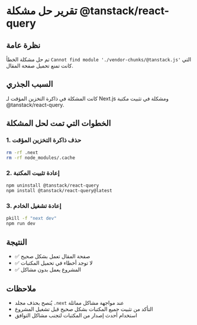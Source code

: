 # تقرير حل مشكلة @tanstack/react-query

## نظرة عامة
تم حل مشكلة الخطأ `Cannot find module './vendor-chunks/@tanstack.js'` التي كانت تمنع تحميل صفحة المقال.

## السبب الجذري
كانت المشكلة في ذاكرة التخزين المؤقت لـ Next.js ومشكلة في تثبيت مكتبة @tanstack/react-query.

## الخطوات التي تمت لحل المشكلة

### 1. حذف ذاكرة التخزين المؤقت
```bash
rm -rf .next
rm -rf node_modules/.cache
```

### 2. إعادة تثبيت المكتبة
```bash
npm uninstall @tanstack/react-query
npm install @tanstack/react-query@latest
```

### 3. إعادة تشغيل الخادم
```bash
pkill -f "next dev"
npm run dev
```

## النتيجة
- ✅ صفحة المقال تعمل بشكل صحيح
- ✅ لا توجد أخطاء في تحميل المكتبات
- ✅ المشروع يعمل بدون مشاكل

## ملاحظات
- يُنصح بحذف مجلد `.next` عند مواجهة مشاكل مماثلة
- التأكد من تثبيت جميع المكتبات بشكل صحيح قبل تشغيل المشروع
- استخدام أحدث إصدار من المكتبات لتجنب مشاكل التوافق 